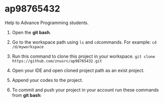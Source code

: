# ap98765432
Help to Advance Programming students.

1. Open the **git bash**.

2. Go to the workspace path using `ls` and `cd`commands. 
   For example: `cd /d/myworkspace`

3. Run this command to clone this project in your workspace.
   `git clone https://github.com/znusrc/ap98765432.git`

4. Open your IDE and open cloned project path as an exist project.

5. Append your codes to the project.

6. To commit and push your project in your account run these commands from **git bash**:


